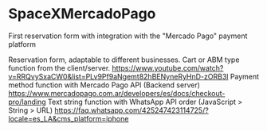 # SpaceXMercadoPago
First reservation form with integration with the "Mercado Pago" payment platform

Reservation form, adaptable to different businesses.
Cart or ABM type function from the client/server. https://www.youtube.com/watch?v=RRQvySxaCW0&list=PLv9Pf9aNgemt82hBENyneRyHnD-zORB3l
Payment method function with Mercado Pago API (Backend server) https://www.mercadopago.com.ar/developers/es/docs/checkout-pro/landing
Text string function with WhatsApp API order (JavaScript > String > URL) https://faq.whatsapp.com/425247423114725/?locale=es_LA&cms_platform=iphone
